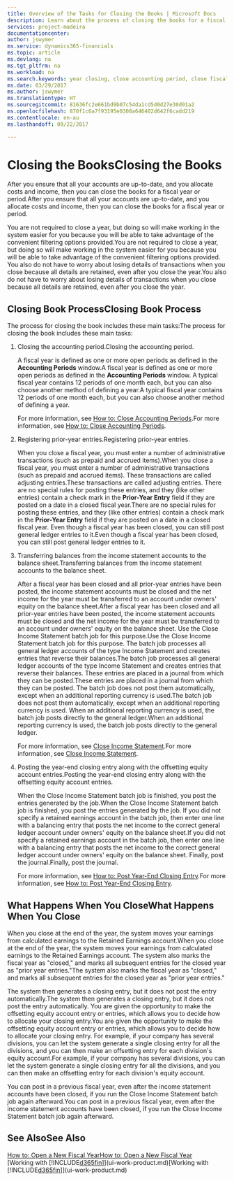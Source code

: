 ```yaml
---
title: Overview of the Tasks for Closing the Books | Microsoft Docs
description: Learn about the process of closing the books for a fiscal year or period, and what happens after you close at the end of a year.
services: project-madeira
documentationcenter: 
author: jswymer
ms.service: dynamics365-financials
ms.topic: article
ms.devlang: na
ms.tgt_pltfrm: na
ms.workload: na
ms.search.keywords: year closing, close accounting period, close fiscal year, bank account detailed trial balance
ms.date: 03/29/2017
ms.author: jswymer
ms.translationtype: HT
ms.sourcegitcommit: 81636fc2e661bd9b07c54da1cd5d0d27e30d01a2
ms.openlocfilehash: 870f1c6a7f93195e0308a646402d642f6cadd219
ms.contentlocale: en-au
ms.lasthandoff: 09/22/2017

---
```

# <a name="closing-the-books"></a><span data-ttu-id="d118b-103">Closing the Books</span><span class="sxs-lookup"><span data-stu-id="d118b-103">Closing the Books</span></span>
<span data-ttu-id="d118b-104">After you ensure that all your accounts are up-to-date, and you allocate costs and income, then you can close the books for a fiscal year or period.</span><span class="sxs-lookup"><span data-stu-id="d118b-104">After you ensure that all your accounts are up-to-date, and you allocate costs and income, then you can close the books for a fiscal year or period.</span></span>

<span data-ttu-id="d118b-105">You are not required to close a year, but doing so will make working in the system easier for you because you will be able to take advantage of the convenient filtering options provided.</span><span class="sxs-lookup"><span data-stu-id="d118b-105">You are not required to close a year, but doing so will make working in the system easier for you because you will be able to take advantage of the convenient filtering options provided.</span></span> <span data-ttu-id="d118b-106">You also do not have to worry about losing details of transactions when you close because all details are retained, even after you close the year.</span><span class="sxs-lookup"><span data-stu-id="d118b-106">You also do not have to worry about losing details of transactions when you close because all details are retained, even after you close the year.</span></span>

## <a name="closing-book-process"></a><span data-ttu-id="d118b-107">Closing Book Process</span><span class="sxs-lookup"><span data-stu-id="d118b-107">Closing Book Process</span></span>
<span data-ttu-id="d118b-108">The process for closing the book includes these main tasks:</span><span class="sxs-lookup"><span data-stu-id="d118b-108">The process for closing the book includes these main tasks:</span></span>

1. <span data-ttu-id="d118b-109">Closing the accounting period.</span><span class="sxs-lookup"><span data-stu-id="d118b-109">Closing the accounting period.</span></span>

    <span data-ttu-id="d118b-110">A fiscal year is defined as one or more open periods as defined in the **Accounting Periods** window.</span><span class="sxs-lookup"><span data-stu-id="d118b-110">A fiscal year is defined as one or more open periods as defined in the **Accounting Periods** window.</span></span> <span data-ttu-id="d118b-111">A typical fiscal year contains 12 periods of one month each, but you can also choose another method of defining a year.</span><span class="sxs-lookup"><span data-stu-id="d118b-111">A typical fiscal year contains 12 periods of one month each, but you can also choose another method of defining a year.</span></span>

    <span data-ttu-id="d118b-112">For more information, see [How to: Close Accounting Periods](year-close-account-periods.md).</span><span class="sxs-lookup"><span data-stu-id="d118b-112">For more information, see [How to: Close Accounting Periods](year-close-account-periods.md).</span></span>
2. <span data-ttu-id="d118b-113">Registering prior-year entries.</span><span class="sxs-lookup"><span data-stu-id="d118b-113">Registering prior-year entries.</span></span>

    <span data-ttu-id="d118b-114">When you close a fiscal year, you must enter a number of administrative transactions (such as prepaid and accrued items).</span><span class="sxs-lookup"><span data-stu-id="d118b-114">When you close a fiscal year, you must enter a number of administrative transactions (such as prepaid and accrued items).</span></span> <span data-ttu-id="d118b-115">These transactions are called adjusting entries.</span><span class="sxs-lookup"><span data-stu-id="d118b-115">These transactions are called adjusting entries.</span></span> <span data-ttu-id="d118b-116">There are no special rules for posting these entries, and they (like other entries) contain a check mark in the **Prior-Year Entry** field if they are posted on a date in a closed fiscal year.</span><span class="sxs-lookup"><span data-stu-id="d118b-116">There are no special rules for posting these entries, and they (like other entries) contain a check mark in the **Prior-Year Entry** field if they are posted on a date in a closed fiscal year.</span></span> <span data-ttu-id="d118b-117">Even though a fiscal year has been closed, you can still post general ledger entries to it.</span><span class="sxs-lookup"><span data-stu-id="d118b-117">Even though a fiscal year has been closed, you can still post general ledger entries to it.</span></span>
3. <span data-ttu-id="d118b-118">Transferring balances from the income statement accounts to the balance sheet.</span><span class="sxs-lookup"><span data-stu-id="d118b-118">Transferring balances from the income statement accounts to the balance sheet.</span></span>

    <span data-ttu-id="d118b-119">After a fiscal year has been closed and all prior-year entries have been posted, the income statement accounts must be closed and the net income for the year must be transferred to an account under owners' equity on the balance sheet.</span><span class="sxs-lookup"><span data-stu-id="d118b-119">After a fiscal year has been closed and all prior-year entries have been posted, the income statement accounts must be closed and the net income for the year must be transferred to an account under owners' equity on the balance sheet.</span></span> <span data-ttu-id="d118b-120">Use the Close Income Statement batch job for this purpose.</span><span class="sxs-lookup"><span data-stu-id="d118b-120">Use the Close Income Statement batch job for this purpose.</span></span> <span data-ttu-id="d118b-121">The batch job processes all general ledger accounts of the type Income Statement and creates entries that reverse their balances.</span><span class="sxs-lookup"><span data-stu-id="d118b-121">The batch job processes all general ledger accounts of the type Income Statement and creates entries that reverse their balances.</span></span> <span data-ttu-id="d118b-122">These entries are placed in a journal from which they can be posted.</span><span class="sxs-lookup"><span data-stu-id="d118b-122">These entries are placed in a journal from which they can be posted.</span></span> <span data-ttu-id="d118b-123">The batch job does not post them automatically, except when an additional reporting currency is used.</span><span class="sxs-lookup"><span data-stu-id="d118b-123">The batch job does not post them automatically, except when an additional reporting currency is used.</span></span> <span data-ttu-id="d118b-124">When an additional reporting currency is used, the batch job posts directly to the general ledger.</span><span class="sxs-lookup"><span data-stu-id="d118b-124">When an additional reporting currency is used, the batch job posts directly to the general ledger.</span></span>

    <span data-ttu-id="d118b-125">For more information, see [Close Income Statement](year-close-income-statement.md).</span><span class="sxs-lookup"><span data-stu-id="d118b-125">For more information, see [Close Income Statement](year-close-income-statement.md).</span></span>
4. <span data-ttu-id="d118b-126">Posting the year-end closing entry along with the offsetting equity account entries.</span><span class="sxs-lookup"><span data-stu-id="d118b-126">Posting the year-end closing entry along with the offsetting equity account entries.</span></span>

    <span data-ttu-id="d118b-127">When the Close Income Statement batch job is finished, you post the entries generated by the job.</span><span class="sxs-lookup"><span data-stu-id="d118b-127">When the Close Income Statement batch job is finished, you post the entries generated by the job.</span></span> <span data-ttu-id="d118b-128">If you did not specify a retained earnings account in the batch job, then enter one line with a balancing entry that posts the net income to the correct general ledger account under owners' equity on the balance sheet.</span><span class="sxs-lookup"><span data-stu-id="d118b-128">If you did not specify a retained earnings account in the batch job, then enter one line with a balancing entry that posts the net income to the correct general ledger account under owners' equity on the balance sheet.</span></span> <span data-ttu-id="d118b-129">Finally, post the journal.</span><span class="sxs-lookup"><span data-stu-id="d118b-129">Finally, post the journal.</span></span>

    <span data-ttu-id="d118b-130">For more information, see [How to: Post Year-End Closing Entry](year-how-post-year-end-close-entry.md).</span><span class="sxs-lookup"><span data-stu-id="d118b-130">For more information, see [How to: Post Year-End Closing Entry](year-how-post-year-end-close-entry.md).</span></span>

## <a name="what-happens-when-you-close"></a><span data-ttu-id="d118b-131">What Happens When You Close</span><span class="sxs-lookup"><span data-stu-id="d118b-131">What Happens When You Close</span></span>
<span data-ttu-id="d118b-132">When you close at the end of the year, the system moves your earnings from calculated earnings to the Retained Earnings account.</span><span class="sxs-lookup"><span data-stu-id="d118b-132">When you close at the end of the year, the system moves your earnings from calculated earnings to the Retained Earnings account.</span></span> <span data-ttu-id="d118b-133">The system also marks the fiscal year as "closed," and marks all subsequent entries for the closed year as "prior year entries."</span><span class="sxs-lookup"><span data-stu-id="d118b-133">The system also marks the fiscal year as "closed," and marks all subsequent entries for the closed year as "prior year entries."</span></span>

<span data-ttu-id="d118b-134">The system then generates a closing entry, but it does not post the entry automatically.</span><span class="sxs-lookup"><span data-stu-id="d118b-134">The system then generates a closing entry, but it does not post the entry automatically.</span></span> <span data-ttu-id="d118b-135">You are given the opportunity to make the offsetting equity account entry or entries, which allows you to decide how to allocate your closing entry.</span><span class="sxs-lookup"><span data-stu-id="d118b-135">You are given the opportunity to make the offsetting equity account entry or entries, which allows you to decide how to allocate your closing entry.</span></span> <span data-ttu-id="d118b-136">For example, if your company has several divisions, you can let the system generate a single closing entry for all the divisions, and you can then make an offsetting entry for each division's equity account.</span><span class="sxs-lookup"><span data-stu-id="d118b-136">For example, if your company has several divisions, you can let the system generate a single closing entry for all the divisions, and you can then make an offsetting entry for each division's equity account.</span></span>

<span data-ttu-id="d118b-137">You can post in a previous fiscal year, even after the income statement accounts have been closed, if you run the Close Income Statement batch job again afterward.</span><span class="sxs-lookup"><span data-stu-id="d118b-137">You can post in a previous fiscal year, even after the income statement accounts have been closed, if you run the Close Income Statement batch job again afterward.</span></span>

## <a name="see-also"></a><span data-ttu-id="d118b-138">See Also</span><span class="sxs-lookup"><span data-stu-id="d118b-138">See Also</span></span>
[<span data-ttu-id="d118b-139">How to: Open a New Fiscal Year</span><span class="sxs-lookup"><span data-stu-id="d118b-139">How to: Open a New Fiscal Year</span></span>](finance-how-open-new-fiscal-year.md)  
<span data-ttu-id="d118b-140">[Working with [!INCLUDE[d365fin](includes/d365fin_md.md)]](ui-work-product.md)</span><span class="sxs-lookup"><span data-stu-id="d118b-140">[Working with [!INCLUDE[d365fin](includes/d365fin_md.md)]](ui-work-product.md)</span></span>

